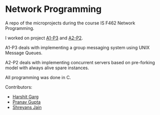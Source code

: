 # Network Programming

A repo of the microprojects during the course IS F462 Network Programming.

I worked on project [A1-P3](https://github.com/harshitgarg22/network-programming/tree/main/assignment-1/problem-3) and [A2-P2](https://github.com/harshitgarg22/network-programming/tree/main/assignment-2/problem-2).

A1-P3 deals with implementing a group messaging system using UNIX Message Queues.

A2-P2 deals with implementing concurrent servers based on pre-forking model with always alive spare instances.

All programming was done in C.

Contributors:
- [Harshit Garg](https://github.com/harshitgarg22)
- [Pranav Gupta](https://github.com/pranagupt)
- [Shreyans Jain](https://github.com/jshreyans)
